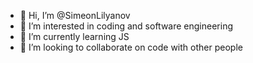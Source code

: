 - 👋 Hi, I’m @SimeonLilyanov
- 👀 I’m interested in coding and software engineering
- 🌱 I’m currently learning JS
- 💞️ I’m looking to collaborate on code with other people

<!---
SimeonLilyanov88/SimeonLilyanov88 is a ✨ special ✨ repository because its `README.md` (this file) appears on your GitHub profile.
You can click the Preview link to take a look at your changes.
--->

